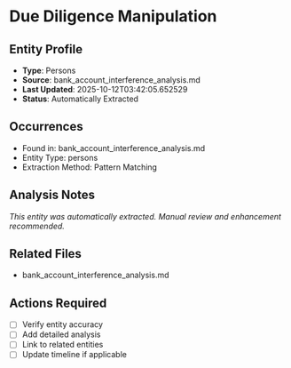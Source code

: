 # Due Diligence Manipulation

## Entity Profile
- **Type**: Persons
- **Source**: bank_account_interference_analysis.md
- **Last Updated**: 2025-10-12T03:42:05.652529
- **Status**: Automatically Extracted

## Occurrences
- Found in: bank_account_interference_analysis.md
- Entity Type: persons
- Extraction Method: Pattern Matching

## Analysis Notes
*This entity was automatically extracted. Manual review and enhancement recommended.*

## Related Files
- bank_account_interference_analysis.md

## Actions Required
- [ ] Verify entity accuracy
- [ ] Add detailed analysis
- [ ] Link to related entities
- [ ] Update timeline if applicable
